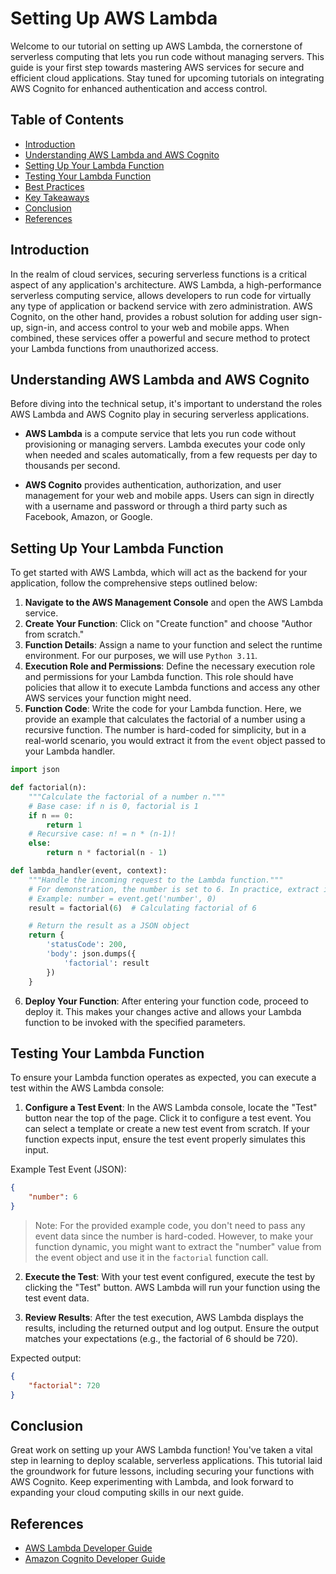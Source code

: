 # Setting Up AWS Lambda

Welcome to our tutorial on setting up AWS Lambda, the cornerstone of serverless computing that lets you run code without managing servers. This guide is your first step towards mastering AWS services for secure and efficient cloud applications. Stay tuned for upcoming tutorials on integrating AWS Cognito for enhanced authentication and access control.

## Table of Contents

- [Introduction](#introduction)
- [Understanding AWS Lambda and AWS Cognito](#understanding-aws-lambda-and-aws-cognito)
- [Setting Up Your Lambda Function](#setting-up-your-lambda-function)
- [Testing Your Lambda Function](#testing-your-lambda-function)
- [Best Practices](#best-practices)
- [Key Takeaways](#key-takeaways)
- [Conclusion](#conclusion)
- [References](#references)

## Introduction

In the realm of cloud services, securing serverless functions is a critical aspect of any application's architecture. AWS Lambda, a high-performance serverless computing service, allows developers to run code for virtually any type of application or backend service with zero administration. AWS Cognito, on the other hand, provides a robust solution for adding user sign-up, sign-in, and access control to your web and mobile apps. When combined, these services offer a powerful and secure method to protect your Lambda functions from unauthorized access.

## Understanding AWS Lambda and AWS Cognito

Before diving into the technical setup, it's important to understand the roles AWS Lambda and AWS Cognito play in securing serverless applications.

- **AWS Lambda** is a compute service that lets you run code without provisioning or managing servers. Lambda executes your code only when needed and scales automatically, from a few requests per day to thousands per second.

- **AWS Cognito** provides authentication, authorization, and user management for your web and mobile apps. Users can sign in directly with a username and password or through a third party such as Facebook, Amazon, or Google.

## Setting Up Your Lambda Function

To get started with AWS Lambda, which will act as the backend for your application, follow the comprehensive steps outlined below:

1. **Navigate to the AWS Management Console** and open the AWS Lambda service.
2. **Create Your Function**: Click on "Create function" and choose "Author from scratch."
3. **Function Details**: Assign a name to your function and select the runtime environment. For our purposes, we will use `Python 3.11`.
4. **Execution Role and Permissions**: Define the necessary execution role and permissions for your Lambda function. This role should have policies that allow it to execute Lambda functions and access any other AWS services your function might need.
5. **Function Code**: Write the code for your Lambda function. Here, we provide an example that calculates the factorial of a number using a recursive function. The number is hard-coded for simplicity, but in a real-world scenario, you would extract it from the `event` object passed to your Lambda handler.

```python
import json

def factorial(n):
    """Calculate the factorial of a number n."""
    # Base case: if n is 0, factorial is 1
    if n == 0:
        return 1
    # Recursive case: n! = n * (n-1)!
    else:
        return n * factorial(n - 1)

def lambda_handler(event, context):
    """Handle the incoming request to the Lambda function."""
    # For demonstration, the number is set to 6. In practice, extract it from event object.
    # Example: number = event.get('number', 0)
    result = factorial(6)  # Calculating factorial of 6

    # Return the result as a JSON object
    return {
        'statusCode': 200,
        'body': json.dumps({
            'factorial': result
        })
    }
```

6. **Deploy Your Function**: After entering your function code, proceed to deploy it. This makes your changes active and allows your Lambda function to be invoked with the specified parameters.

## Testing Your Lambda Function

To ensure your Lambda function operates as expected, you can execute a test within the AWS Lambda console:

1. **Configure a Test Event**: In the AWS Lambda console, locate the "Test" button near the top of the page. Click it to configure a test event. You can select a template or create a new test event from scratch. If your function expects input, ensure the test event properly simulates this input.
   
Example Test Event (JSON):

```json
{
    "number": 6
}
```

> Note: For the provided example code, you don't need to pass any event data since the number is hard-coded. However, to make your function dynamic, you might want to extract the "number" value from the event object and use it in the `factorial` function call.

2. **Execute the Test**: With your test event configured, execute the test by clicking the "Test" button. AWS Lambda will run your function using the test event data.

3. **Review Results**: After the test execution, AWS Lambda displays the results, including the returned output and log output. Ensure the output matches your expectations (e.g., the factorial of 6 should be 720).

Expected output:

```json
{
    "factorial": 720
}
```

## Conclusion

Great work on setting up your AWS Lambda function! You've taken a vital step in learning to deploy scalable, serverless applications. This tutorial laid the groundwork for future lessons, including securing your functions with AWS Cognito. Keep experimenting with Lambda, and look forward to expanding your cloud computing skills in our next guide.

## References

- [AWS Lambda Developer Guide](https://docs.aws.amazon.com/lambda/latest/dg/welcome.html)
- [Amazon Cognito Developer Guide](https://docs.aws.amazon.com/cognito/latest/developerguide/what-is-amazon-cognito.html)
